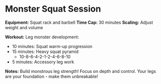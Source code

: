 # Monster Squat Session

**Equipment:** Squat rack and barbell
**Time Cap:** 30 minutes
**Scaling:** Adjust weight and volume

**Workout:**
Leg monster development:
- 10 minutes: Squat warm-up progression
- 15 minutes: Heavy squat pyramid
  - 10-8-6-4-2-1-2-4-6-8-10
- 5 minutes: Accessory leg work

**Notes:** Build monstrous leg strength! Focus on depth and control. Your legs are your foundation - make them unbreakable!